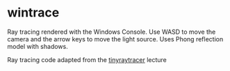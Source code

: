 # wintrace

Ray tracing rendered with the Windows Console.  Use WASD to move the camera and the arrow keys to move the light source.  Uses Phong reflection model with shadows.

Ray tracing code adapted from the [tinyraytracer](https://github.com/ssloy/tinyraytracer) lecture
